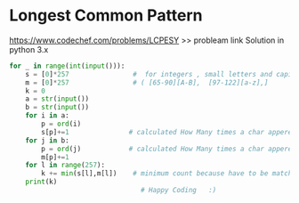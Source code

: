 # Longest Common Pattern 
https://www.codechef.com/problems/LCPESY   >>  probleam link
Solution in python 3.x

```python
for _ in range(int(input())):
    s = [0]*257                #  for integers , small letters and capital letters
    m = [0]*257                # ( [65-90][A-B],  [97-122][a-z],]
    k = 0
    a = str(input())
    b = str(input())
    for i in a:  
        p = ord(i)
        s[p]+=1               # calculated How Many times a char appered in string a.
    for j in b:
        p = ord(j)            # calculated How Many times a char appered in string b.
        m[p]+=1
    for l in range(257):
        k += min(s[l],m[l])    # minimum count because have to be match in both
    print(k)        
                                 # Happy Coding   :)
                                 
```                        
                                 
